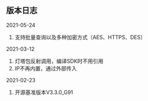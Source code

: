 ## 版本日志

2021-05-24

1. 支持批量查询以及多种加密方式（AES、HTTPS、DES）

2021-03-12

1. 灯塔包反射调用，编译SDK时不用引用
2. IP不再内置，通过外部传入

2021-02-23

1. 开源基准版本V3.3.0_G91
